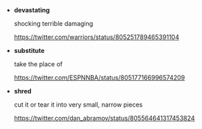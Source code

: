 * __devastating__

  shocking terrible damaging

  https://twitter.com/warriors/status/805251789465391104
  
* __substitute__

  take the place of
  
  https://twitter.com/ESPNNBA/status/805177166996574209
  
* __shred__

  cut it or tear it into very small, narrow pieces
  
  https://twitter.com/dan_abramov/status/805564641317453824
